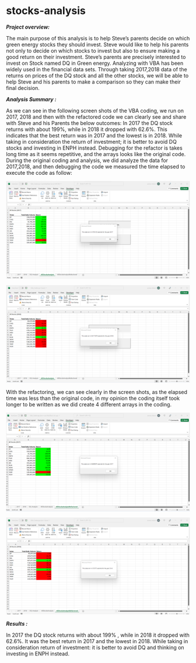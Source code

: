 # stocks-analysis
***Project overview:*** 

The main purpose of this analysis is to help Steve’s parents decide on which green energy stocks they should invest. Steve would like to help his parents not only to decide on which stocks to invest but also to ensure making a good return on their investment. Steve’s parents are precisely interested to invest on Stock named DQ in Green energy. 
Analyzing with VBA has been widely used in the financial data sets. Through taking 2017,2018 data of the returns on prices of the DQ stock and all the other stocks, we will be able to help Steve and his parents to make a comparison so they can make their final decision.


***Analysis Summary :***

As we can see in the following screen shots of the VBA coding, we run on 2017, 2018 and then with the refactored code we can clearly see and share with Steve and his Parents the below outcomes:
In 2017 the DQ stock returns with about 199%, while in 2018 it dropped with 62.6%. This indicates that the best return was in 2017 and the lowest is in 2018.
While taking in consideration the return of investment; it is better to avoid DQ stocks and investing in ENPH instead.
Debugging for the refactor is takes long time as it seems repetitive, and the arrays looks like the original code.
During the original coding and analysis, we did analyze the data for 2017,2018, and then debugging the code we measured the time elapsed to execute the code as follow:

![alt text](https://github.com/Marwan-Takrouri/stocks-analysis/blob/main/2017%20allstockanalysis.png)

![alt text](https://github.com/Marwan-Takrouri/stocks-analysis/blob/main/2018%20all%20stock%20analysis%20.png)

With the refactoring, we can see clearly in the screen shots, as the elapsed time was less than the original code, in my opinion the coding itself took longer to be written as we did create 4 different arrays in the coding.

![alt text](https://github.com/Marwan-Takrouri/stocks-analysis/blob/main/2017%20refactored%20.png)

![alt text](https://github.com/Marwan-Takrouri/stocks-analysis/blob/main/2018%20refactored.png)



***Results :***

In 2017 the DQ stock returns with about 199% , while in 2018 it dropped with 62.6%.
It was the best return in 2017 and the lowest in 2018.
While taking in consideration return of investment: it is better to avoid DQ and thinking on investing in ENPH instead.





